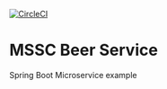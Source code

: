 [![CircleCI](https://dl.circleci.com/status-badge/img/gh/Konopl9/mssc-beer-service/tree/main.svg?style=svg)](https://dl.circleci.com/status-badge/redirect/gh/Konopl9/mssc-beer-service/tree/main)
# MSSC Beer Service

Spring Boot Microservice example